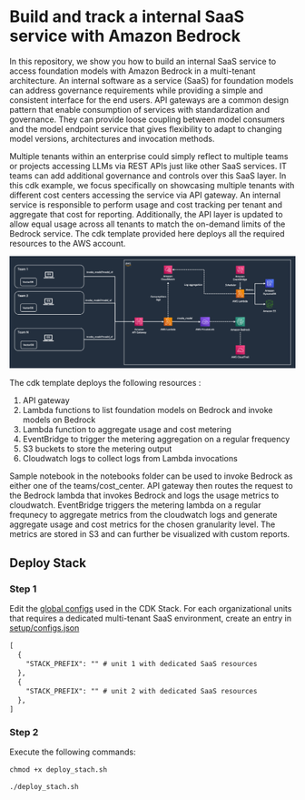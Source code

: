 # Build and track a internal SaaS service with Amazon Bedrock

In this repository, we show you how to build an internal SaaS service to access foundation models with Amazon Bedrock in a multi-tenant architecture. An internal software as a service (SaaS) for foundation models can address governance requirements while providing a simple and consistent interface for the end users. API gateways are a common design pattern that enable consumption of services with standardization and governance. They can provide loose coupling between model consumers and the model endpoint service that gives flexibility to adapt to changing model versions, architectures and invocation methods. 

Multiple tenants within an enterprise could simply reflect to multiple teams or projects accessing LLMs via REST APIs just like other SaaS services. IT teams can add additional governance and controls over this SaaS layer. In this cdk example, we focus specifically on showcasing multiple tenants with different cost centers accessing the service via API gateway. An internal service is responsible to perform usage and cost tracking per tenant and aggregate that cost for reporting. Additionally, the API layer is updated to allow equal usage across all tenants to match the on-demand limits of the Bedrock service. The cdk template provided here deploys all the required resources to the AWS account. 

![IMAGE_DESCRIPTION](images/architecture.png)

The cdk template deploys the following resources : 
1. API gateway 
2. Lambda functions  to list foundation models on Bedrock and invoke models on Bedrock 
3. Lambda function to aggregate usage and cost metering 
4. EventBridge to trigger the metering aggregation on a regular frequency
5. S3 buckets to store the metering output
6. Cloudwatch logs to collect logs from Lambda invocations

Sample notebook in the notebooks folder can be used to invoke Bedrock as either one of the teams/cost_center. API gateway then routes the request to the Bedrock lambda that invokes Bedrock and logs the usage metrics to cloudwatch. EventBridge triggers the metering lambda on a regular frequnecy to aggregate metrics from the cloudwatch logs and generate aggregate usage and cost metrics for the chosen granularity level. The metrics are stored in S3 and can further be visualized with custom reports. 

## Deploy Stack

### Step 1

Edit the [global configs](./setup/configs.json) used in the CDK Stack. For each organizational units that requires a dedicated multi-tenant SaaS environment, create an entry in [setup/configs.json](./setup/configs.json)

```
[
  {
    "STACK_PREFIX": "" # unit 1 with dedicated SaaS resources
  },
  {
    "STACK_PREFIX": "" # unit 2 with dedicated SaaS resources
  },
]
```

### Step 2

Execute the following commands:

```
chmod +x deploy_stach.sh
```

```
./deploy_stach.sh
```